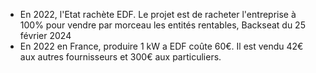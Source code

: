 * En 2022, l'Etat rachète EDF. Le projet est de racheter l'entreprise à 100% pour vendre par morceau les entités rentables, Backseat du 25 février 2024
* En 2022 en France, produire 1 kW a EDF coûte 60€. Il est vendu 42€ aux autres fournisseurs et 300€ aux particuliers.